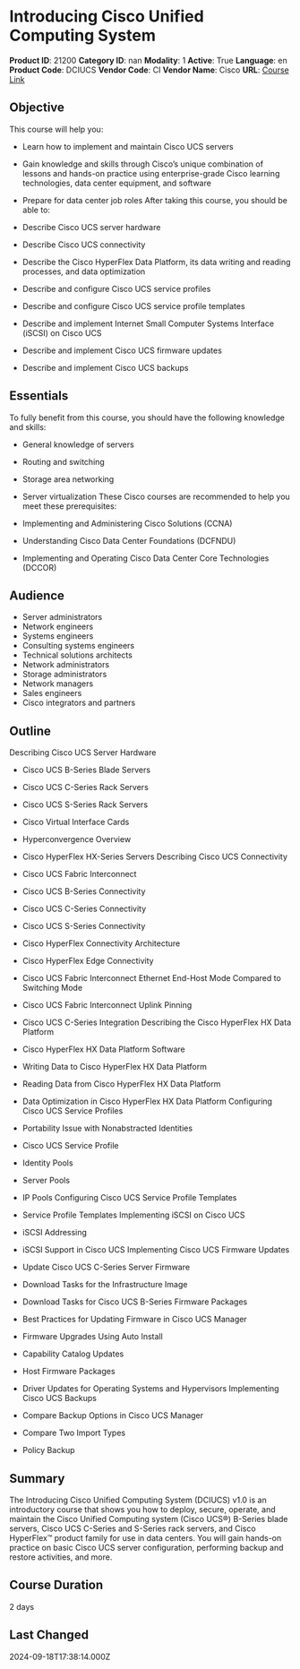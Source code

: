 # Introducing Cisco Unified Computing System

**Product ID**: 21200
**Category ID**: nan
**Modality**: 1
**Active**: True
**Language**: en
**Product Code**: DCIUCS
**Vendor Code**: CI
**Vendor Name**: Cisco
**URL**: [Course Link](https://www.fastlaneus.com/course/cisco-dciucs)

## Objective
This course will help you:


- Learn how to implement and maintain Cisco UCS servers
- Gain knowledge and skills through Cisco’s unique combination of lessons and hands-on practice using enterprise-grade Cisco learning technologies, data center equipment, and software
- Prepare for data center job roles
After taking this course, you should be able to:


- Describe Cisco UCS server hardware
- Describe Cisco UCS connectivity
- Describe the Cisco HyperFlex Data Platform, its data writing and reading processes, and data optimization
- Describe and configure Cisco UCS service profiles
- Describe and configure Cisco UCS service profile templates
- Describe and implement Internet Small Computer Systems Interface (iSCSI) on Cisco UCS
- Describe and implement Cisco UCS firmware updates
- Describe and implement Cisco UCS backups

## Essentials
To fully benefit from this course, you should have the following knowledge and skills:


- General knowledge of servers
- Routing and switching
- Storage area networking
- Server virtualization
These Cisco courses are recommended to help you meet these prerequisites:


- Implementing and Administering Cisco Solutions (CCNA)
- Understanding Cisco Data Center Foundations (DCFNDU)
- Implementing and Operating Cisco Data Center Core Technologies (DCCOR)

## Audience
- Server administrators
- Network engineers
- Systems engineers
- Consulting systems engineers
- Technical solutions architects
- Network administrators
- Storage administrators
- Network managers
- Sales engineers
- Cisco integrators and partners

## Outline
Describing Cisco UCS Server Hardware


- Cisco UCS B-Series Blade Servers
- Cisco UCS C-Series Rack Servers
- Cisco UCS S-Series Rack Servers
- Cisco Virtual Interface Cards
- Hyperconvergence Overview
- Cisco HyperFlex HX-Series Servers
Describing Cisco UCS Connectivity


- Cisco UCS Fabric Interconnect
- Cisco UCS B-Series Connectivity
- Cisco UCS C-Series Connectivity
- Cisco UCS S-Series Connectivity
- Cisco HyperFlex Connectivity Architecture
- Cisco HyperFlex Edge Connectivity
- Cisco UCS Fabric Interconnect Ethernet End-Host Mode Compared to Switching Mode
- Cisco UCS Fabric Interconnect Uplink Pinning
- Cisco UCS C-Series Integration
Describing the Cisco HyperFlex HX Data Platform


- Cisco HyperFlex HX Data Platform Software
- Writing Data to Cisco HyperFlex HX Data Platform
- Reading Data from Cisco HyperFlex HX Data Platform
- Data Optimization in Cisco HyperFlex HX Data Platform
Configuring Cisco UCS Service Profiles


- Portability Issue with Nonabstracted Identities
- Cisco UCS Service Profile
- Identity Pools
- Server Pools
- IP Pools
Configuring Cisco UCS Service Profile Templates


- Service Profile Templates
Implementing iSCSI on Cisco UCS


- iSCSI Addressing
- iSCSI Support in Cisco UCS
Implementing Cisco UCS Firmware Updates


- Update Cisco UCS C-Series Server Firmware
- Download Tasks for the Infrastructure Image
- Download Tasks for Cisco UCS B-Series Firmware Packages
- Best Practices for Updating Firmware in Cisco UCS Manager
- Firmware Upgrades Using Auto Install
- Capability Catalog Updates
- Host Firmware Packages
- Driver Updates for Operating Systems and Hypervisors
Implementing Cisco UCS Backups


- Compare Backup Options in Cisco UCS Manager
- Compare Two Import Types
- Policy Backup

## Summary
The Introducing Cisco Unified Computing System (DCIUCS) v1.0 is an introductory course that shows you how to deploy, secure, operate, and maintain the Cisco Unified Computing system (Cisco UCS®) B-Series blade servers, Cisco UCS C-Series and S-Series rack servers, and Cisco HyperFlex™ product family for use in data centers. You will gain hands-on practice on basic Cisco UCS server configuration, performing backup and restore activities, and more.

## Course Duration
2 days

## Last Changed
2024-09-18T17:38:14.000Z
